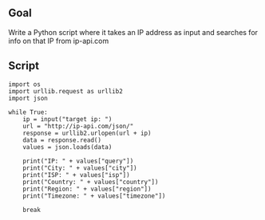## Goal 
Write a Python script where it takes an IP address as input and searches for info on that IP from ip-api.com

## Script
```
import os
import urllib.request as urllib2
import json

while True:
	ip = input("target ip: ")
	url = "http://ip-api.com/json/"
	response = urllib2.urlopen(url + ip)
	data = response.read()
	values = json.loads(data)
	
	print("IP: " + values["query"])
	print("City: " + values["city"])
	print("ISP: " + values["isp"])
	print("Country: " + values["country"])
	print("Region: " + values["region"])
	print("Timezone: " + values["timezone"])
	
	break
```
